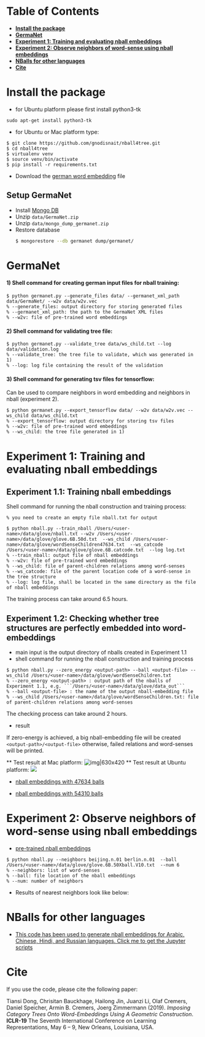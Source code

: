 # Table of Contents
* **[Install the package](#install-the-package)**    
* **[GermaNet](#germanet)**    
* **[Experiment 1:  Training and evaluating nball embeddings](#experiment-1--training-and-evaluating-nball-embeddings)**    
* **[Experiment 2: Observe neighbors of word-sense using nball embeddings](#experiment-2-observe-neighbors-of-word-sense-using-nball-embeddings)**     
* **[NBalls for other languages](#nballs-for-other-languages)**   
* **[Cite](#cite)**   

# Install the package

* for Ubuntu platform please first install python3-tk
```
sudo apt-get install python3-tk
```

* for Ubuntu or Mac platform type:

```
$ git clone https://github.com/gnodisnait/nball4tree.git
$ cd nball4tree
$ virtualenv venv
$ source venv/bin/activate
$ pip install -r requirements.txt

```

* Download the [german word embedding](https://fasttext.cc/docs/en/crawl-vectors.html) file 

## Setup GermaNet

* Install [Mongo DB](https://docs.mongodb.com/manual/installation/#mongodb-community-edition-installation-tutorials)
* Unzip `data/GermaNet.zip`
* Unzip `data/mongo_dump_germanet.zip`
* Restore database    
    ```bash
    $ mongorestore --db germanet dump/germanet/
    ```

# GermaNet
#### 1) Shell command for creating german input files for nball training:
    
    $ python germanet.py --generate_files data/ --germanet_xml_path data/GermaNet/ --w2v data/w2v.vec
    % --generate_files: output directory for storing generated files
    % --germanet_xml_path: the path to the GermaNet XML files
    % --w2v: file of pre-trained word embeddings 
    

#### 2) Shell command for validating tree file:
    
    $ python germanet.py --validate_tree data/ws_child.txt --log data/validation.log
    % --validate_tree: the tree file to validate, which was generated in 1)
    % --log: log file containing the result of the validation
    
   
#### 3) Shell command for generating tsv files for tensorflow:
Can be used to compare neighbors in word embedding and neighbors in nball (experiment 2).

    $ python germanet.py --export_tensorflow data/ --w2v data/w2v.vec --ws_child data/ws_child.txt
    % --export_tensorflow: output directory for storing tsv files
    % --w2v: file of pre-trained word embeddings
    % --ws_child: the tree file generated in 1)



# Experiment 1:  Training and evaluating nball embeddings
## Experiment 1.1: Training nball embeddings
Shell command for running the nball construction and training process:
```
% you need to create an empty file nball.txt for output

$ python nball.py --train_nball /Users/<user-name>/data/glove/nball.txt --w2v /Users/<user-name>/data/glove/glove.6B.50d.txt  --ws_child /Users/<user-name>/data/glove/wordSenseChildren47634.txt  --ws_catcode /Users/<user-name>/data/glove/glove.6B.catcode.txt  --log log.txt
% --train_nball: output file of nball embeddings
% --w2v: file of pre-trained word embeddings
% --ws_child: file of parent-children relations among word-senses
% --ws_catcode: file of the parent location code of a word-sense in the tree structure
% --log: log file, shall be located in the same directory as the file of nball embeddings
```
The training process can take around 6.5 hours. 


## Experiment 1.2: Checking whether tree structures are perfectly embedded into word-embeddings
* main input is the output directory of nballs created in Experiment 1.1
* shell command for running the nball construction and training process
```
$ python nball.py --zero_energy <output-path> --ball <output-file> --ws_child /Users/<user-name>/data/glove/wordSenseChildren.txt
% --zero_energy <output-path> : output path of the nballs of Experiment 1.1, e.g. ```/Users/<user-name>/data/glove/data_out```
% --ball <output-file> : the name of the output nball-embedding file
% --ws_child /Users/<user-name>/data/glove/wordSenseChildren.txt: file of parent-children relations among word-senses
```
The checking process can take around 2 hours.
* result

If zero-energy is achieved, a big nball-embedding file will be created ```<output-path>/<output-file>```
otherwise, failed relations and word-senses will be printed.

** Test result at Mac platform:
![img|630x420](https://github.com/gnodisnait/nball4tree/blob/master/pic/success_result.png)
** Test result at Ubuntu platform:
![](https://github.com/gnodisnait/nball4tree/blob/master/pic/ubuntu_result.png)
 
- [nball embeddings with 47634 balls](https://drive.google.com/file/d/1TC5h8PXKQz4rQ4hsFYlWSFsyuoxlkutf/view?usp=sharing)

- [nball embeddings with 54310 balls](https://drive.google.com/file/d/1tOJWK08mMx-uUOFxaIGEKqiQLLahKglj/view?usp=sharing)

# Experiment 2: Observe neighbors of word-sense using nball embeddings
* [pre-trained nball embeddings](https://drive.google.com/file/d/176FZwSaLB2MwTOWRFsfxWxMmJKQfoFRw/view?usp=sharing)
```
$ python nball.py --neighbors beijing.n.01 berlin.n.01  --ball /Users/<user-name>/data/glove/glove.6B.50Xball.V10.txt  --num 6
% --neighbors: list of word-senses
% --ball: file location of the nball embeddings
% --num: number of neighbors
```

* Results of nearest neighbors look like below:


# NBalls for other languages

* [This code has been used to generate nball embeddings for Arabic, Chinese, Hindi, and Russian languages. Click me to get the Jupyter scripts](https://github.com/p3ml/ai_language_technology)

# Cite

If you use the code, please cite the following paper:

Tiansi Dong, Chrisitan Bauckhage, Hailong Jin, Juanzi Li, Olaf Cremers, Daniel Speicher, Armin B. Cremers, Joerg Zimmermann (2019). *Imposing Category Trees Onto Word-Embeddings Using A Geometric Construction*. **ICLR-19** The Seventh International Conference on Learning Representations, May 6 – 9, New Orleans, Louisiana, USA.

